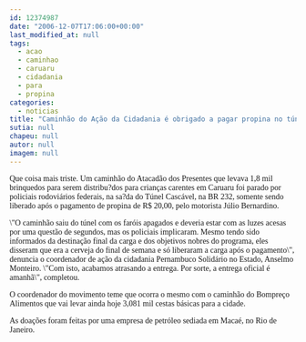 ```yaml
---
id: 12374987
date: "2006-12-07T17:06:00+00:00"
last_modified_at: null
tags:
  - acao
  - caminhao
  - caruaru
  - cidadania
  - para
  - propina
categories:
  - noticias
title: "Caminhão do Ação da Cidadania é obrigado a pagar propina no túnel da BR 232 para chegar em Caruaru"
sutia: null
chapeu: null
autor: null
imagem: null
---
```

<p><P><FONT face=Verdana>Que coisa mais triste. Um caminhão do Atacadão dos Presentes que levava 1,8 mil brinquedos para serem distribu?dos para crianças carentes em Caruaru foi parado por policiais rodoviários federais, na sa?da do Túnel Cascável, na BR 232, somente sendo liberado após o pagamento de propina de R$ 20,00, pelo motorista Júlio Bernardino.</FONT></P></p>
<p><P><FONT face=Verdana>\"O caminhão saiu do túnel com os faróis apagados e deveria estar com as luzes acesas por uma questão de segundos, mas os policiais implicaram. Mesmo tendo sido informados da destinação final da carga e dos objetivos nobres do programa, eles disseram que era a cerveja do final de semana e só liberaram a carga após o pagamento\", denuncia o coordenador de ação da cidadania Pernambuco Solidário no Estado, Anselmo Monteiro. \"Com isto, acabamos atrasando a entrega. Por sorte, a entrega oficial é amanhã\", completou.</FONT></P></p>
<p><P><FONT face=Verdana>O coordenador do movimento teme que ocorra o mesmo com o caminhão do Bompreço Alimentos que vai levar ainda hoje 3,081 mil cestas básicas para a cidade.</FONT></P></p>
<p><P><FONT face=Verdana>As doações foram feitas por uma empresa de petróleo sediada em Macaé, no Rio de Janeiro.</FONT></P> </p>
